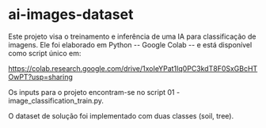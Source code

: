 # ai-images-dataset
Este projeto visa o treinamento e inferência de uma IA para classificação de imagens.
Ele foi elaborado em Python -- Google Colab -- e está disponível como script único em:

https://colab.research.google.com/drive/1xoIeYPat1Iq0PC3kdT8F0SxGBcHTOwPT?usp=sharing

Os inputs para o projeto encontram-se no script 01 - image_classification_train.py.

O dataset de solução foi implementado com duas classes (soil, tree).
